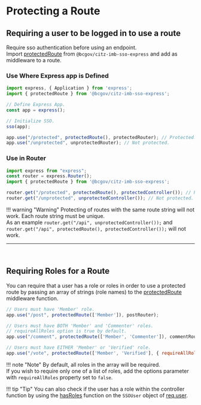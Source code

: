 # Protecting a Route

## Requiring a user to be logged in to use a route

Require sso authentication before using an endpoint.  
Import [protectedRoute] from `@bcgov/citz-imb-sso-express` and add as middleware to a route.

### Use Where Express app is Defined

```JavaScript
import express, { Application } from 'express';
import { protectedRoute } from '@bcgov/citz-imb-sso-express';

// Define Express App.
const app = express();

// Initialize SSO.
sso(app);

app.use("/protected", protectedRoute(), protectedRouter); // Protected.
app.use("/unprotected", unprotectedRouter); // Not protected.
```

### Use in Router

```JavaScript
import express from "express";
const router = express.Router();
import { protectedRoute } from '@bcgov/citz-imb-sso-express';

router.get("/protected", protectedRoute(), protectedController()); // Protected.
router.get("/unprotected", unprotectedController()); // Not protected.
```

!!! warning "Warning"
    Protecting of routes with the same route string will not work. Each route string must be unique.  
    As an example `router.get("/api", unprotectedController());` and `router.get("/api", protectedRoute(), protectedController());` will not work.

---

<br />

## Requiring Roles for a Route

You can require that a user has a role or roles in order to use a protected route by passing an array of strings (role names) to the [protectedRoute] middleware function.

```Javascript
// Users must have 'Member' role.
app.use("/post", protectedRoute(['Member']), postRouter);

// Users must have BOTH 'Member' and 'Commenter' roles.
// requireAllRoles option is true by default.
app.use("/comment", protectedRoute(['Member', 'Commenter']), commentRouter);

// Users must have EITHER 'Member' or 'Verified' role.
app.use("/vote", protectedRoute(['Member', 'Verified'], { requireAllRoles: false }), voteRouter);
```

!!! note "Note"
    By default, all roles in the array will be required.  
    If you wish to require only one of a list of roles, add the options parameter with `requireAllRoles` property set to `false`.

!!! tip "Tip"
    You can also check if the user has a role within the controller function by using the [hasRoles] function on the `SSOUser` object of [req.user].

<!-- Link References -->
[hasRoles]: ../apis-&-components/has-roles
[req.user]: ../apis-&-components/req-user
[protectedRoute]: ../apis-&-components/protected-route
